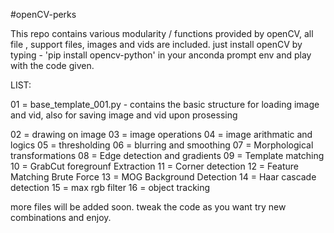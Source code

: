 #openCV-perks

This repo contains various modularity / functions provided by openCV, all file , support files, images and vids are included.
just install openCV by typing - 'pip install opencv-python' in your anconda prompt env and play with the code given.

LIST:

01 = base_template_001.py - contains the basic structure for loading image and vid, also for saving image and vid upon prosessing

02 = drawing on image
03 = image operations
04 = image arithmatic and logics
05 = thresholding
06 = blurring and smoothing
07 = Morphological transformations
08 = Edge detection and gradients
09 = Template matching
10 = GrabCut foregrounf Extraction
11 = Corner detection
12 = Feature Matching Brute Force
13 = MOG Background Detection
14 = Haar cascade detection
15 = max rgb filter
16 = object tracking

more files will be added soon.
tweak the code as you want try new combinations and enjoy.
